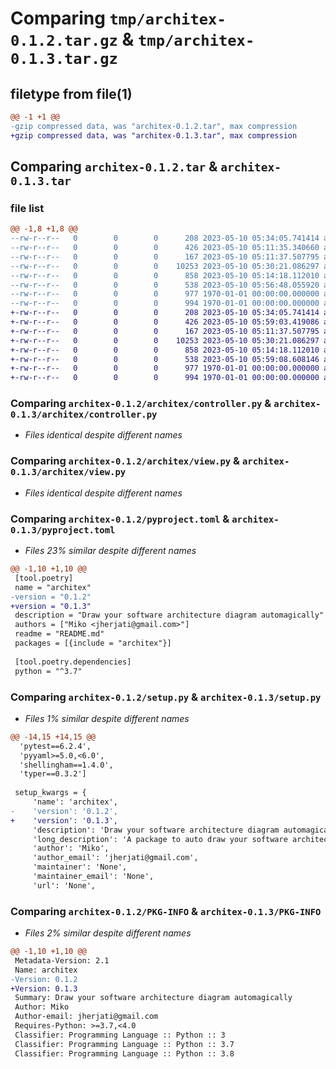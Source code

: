 # Comparing `tmp/architex-0.1.2.tar.gz` & `tmp/architex-0.1.3.tar.gz`

## filetype from file(1)

```diff
@@ -1 +1 @@
-gzip compressed data, was "architex-0.1.2.tar", max compression
+gzip compressed data, was "architex-0.1.3.tar", max compression
```

## Comparing `architex-0.1.2.tar` & `architex-0.1.3.tar`

### file list

```diff
@@ -1,8 +1,8 @@
--rw-r--r--   0        0        0      208 2023-05-10 05:34:05.741414 architex-0.1.2/README.md
--rw-r--r--   0        0        0      426 2023-05-10 05:11:35.340660 architex-0.1.2/architex/__init__.py
--rw-r--r--   0        0        0      167 2023-05-10 05:11:37.507795 architex-0.1.2/architex/__main__.py
--rw-r--r--   0        0        0    10253 2023-05-10 05:30:21.086297 architex-0.1.2/architex/controller.py
--rw-r--r--   0        0        0      858 2023-05-10 05:14:18.112010 architex-0.1.2/architex/view.py
--rw-r--r--   0        0        0      538 2023-05-10 05:56:48.055920 architex-0.1.2/pyproject.toml
--rw-r--r--   0        0        0      977 1970-01-01 00:00:00.000000 architex-0.1.2/setup.py
--rw-r--r--   0        0        0      994 1970-01-01 00:00:00.000000 architex-0.1.2/PKG-INFO
+-rw-r--r--   0        0        0      208 2023-05-10 05:34:05.741414 architex-0.1.3/README.md
+-rw-r--r--   0        0        0      426 2023-05-10 05:59:03.419086 architex-0.1.3/architex/__init__.py
+-rw-r--r--   0        0        0      167 2023-05-10 05:11:37.507795 architex-0.1.3/architex/__main__.py
+-rw-r--r--   0        0        0    10253 2023-05-10 05:30:21.086297 architex-0.1.3/architex/controller.py
+-rw-r--r--   0        0        0      858 2023-05-10 05:14:18.112010 architex-0.1.3/architex/view.py
+-rw-r--r--   0        0        0      538 2023-05-10 05:59:08.608146 architex-0.1.3/pyproject.toml
+-rw-r--r--   0        0        0      977 1970-01-01 00:00:00.000000 architex-0.1.3/setup.py
+-rw-r--r--   0        0        0      994 1970-01-01 00:00:00.000000 architex-0.1.3/PKG-INFO
```

### Comparing `architex-0.1.2/architex/controller.py` & `architex-0.1.3/architex/controller.py`

 * *Files identical despite different names*

### Comparing `architex-0.1.2/architex/view.py` & `architex-0.1.3/architex/view.py`

 * *Files identical despite different names*

### Comparing `architex-0.1.2/pyproject.toml` & `architex-0.1.3/pyproject.toml`

 * *Files 23% similar despite different names*

```diff
@@ -1,10 +1,10 @@
 [tool.poetry]
 name = "architex"
-version = "0.1.2"
+version = "0.1.3"
 description = "Draw your software architecture diagram automagically"
 authors = ["Miko <jherjati@gmail.com>"]
 readme = "README.md"
 packages = [{include = "architex"}]
 
 [tool.poetry.dependencies]
 python = "^3.7"
```

### Comparing `architex-0.1.2/setup.py` & `architex-0.1.3/setup.py`

 * *Files 1% similar despite different names*

```diff
@@ -14,15 +14,15 @@
  'pytest==6.2.4',
  'pyyaml>=5.0,<6.0',
  'shellingham==1.4.0',
  'typer==0.3.2']
 
 setup_kwargs = {
     'name': 'architex',
-    'version': '0.1.2',
+    'version': '0.1.3',
     'description': 'Draw your software architecture diagram automagically',
     'long_description': 'A package to auto draw your software architecture diagram from your source code.\n\nCurrent limitation :\nYour source code should be consist of docker compose (required) and nginx (optional) configuration file.\n',
     'author': 'Miko',
     'author_email': 'jherjati@gmail.com',
     'maintainer': 'None',
     'maintainer_email': 'None',
     'url': 'None',
```

### Comparing `architex-0.1.2/PKG-INFO` & `architex-0.1.3/PKG-INFO`

 * *Files 2% similar despite different names*

```diff
@@ -1,10 +1,10 @@
 Metadata-Version: 2.1
 Name: architex
-Version: 0.1.2
+Version: 0.1.3
 Summary: Draw your software architecture diagram automagically
 Author: Miko
 Author-email: jherjati@gmail.com
 Requires-Python: >=3.7,<4.0
 Classifier: Programming Language :: Python :: 3
 Classifier: Programming Language :: Python :: 3.7
 Classifier: Programming Language :: Python :: 3.8
```


